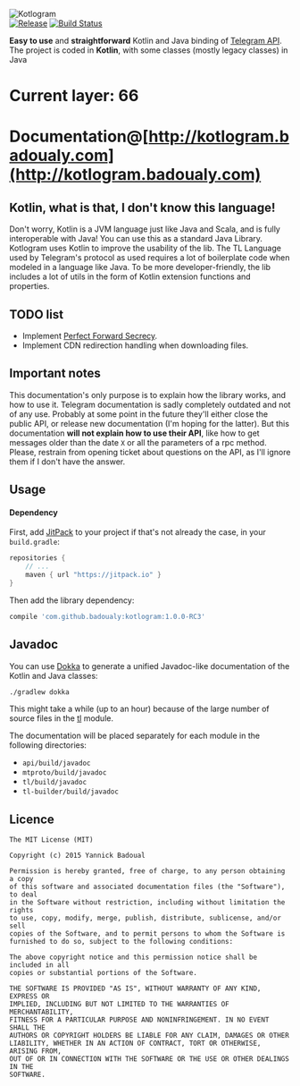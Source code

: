 ![Kotlogram](http://s28.postimg.org/u3sc3e24t/logo.png)<br/>
[![Release](https://jitpack.io/v/badoualy/kotlogram.svg)](https://jitpack.io/#badoualy/kotlogram) [![Build Status](https://travis-ci.org/badoualy/kotlogram.svg?branch=master)](https://travis-ci.org/badoualy/kotlogram)

**Easy to use** and **straightforward** Kotlin and Java binding of [Telegram API](https://core.telegram.org/api).
The project is coded in **Kotlin**, with some classes (mostly legacy classes) in Java

Current layer: 66
===========
Documentation@[http://kotlogram.badoualy.com](http://kotlogram.badoualy.com)
===========

Kotlin, what is that, I don't know this language!
----------------
Don't worry, Kotlin is a JVM language just like Java and Scala, and is fully interoperable with Java! You can use this as a standard Java Library.
Kotlogram uses Kotlin to improve the usability of the lib. The TL Language used by Telegram's protocol as used requires a lot of boilerplate code when modeled in a language like Java. To be more developer-friendly, the lib includes a lot of utils in the form of Kotlin extension functions and properties.

TODO list
----------------
- Implement [Perfect Forward Secrecy](https://core.telegram.org/api/pfs).
- Implement CDN redirection handling when downloading files.

Important notes
----------------
This documentation's only purpose is to explain how the library works, and how to use it. Telegram documentation is sadly completely outdated and not of any use. Probably at some point in the future they'll either close the public API, or release new documentation (I'm hoping for the latter).
But this documentation **will not explain how to use their API**, like how to get messages older than the date `X` or all the parameters of a rpc method.
Please, restrain from opening ticket about questions on the API, as I'll ignore them if I don't have the answer.

Usage
----------------
#### Dependency

First, add [JitPack](https://jitpack.io/) to your project if that's not already the case, in your `build.gradle`:

```gradle
repositories {
    // ...
    maven { url "https://jitpack.io" }
}
```

Then add the library dependency:
```gradle
compile 'com.github.badoualy:kotlogram:1.0.0-RC3'
```

Javadoc
-------

You can use [Dokka](https://github.com/Kotlin/dokka) to generate a unified Javadoc-like documentation of the Kotlin and Java classes:

~~~bash
./gradlew dokka
~~~

This might take a while (up to an hour) because of the large number of source files in the [tl](https://github.com/badoualy/kotlogram/tree/master/tl) module.

The documentation will be placed separately for each module in the following directories:

- `api/build/javadoc`
- `mtproto/build/javadoc`
- `tl/build/javadoc`
- `tl-builder/build/javadoc`

Licence
----------------
```
The MIT License (MIT)

Copyright (c) 2015 Yannick Badoual

Permission is hereby granted, free of charge, to any person obtaining a copy
of this software and associated documentation files (the "Software"), to deal
in the Software without restriction, including without limitation the rights
to use, copy, modify, merge, publish, distribute, sublicense, and/or sell
copies of the Software, and to permit persons to whom the Software is
furnished to do so, subject to the following conditions:

The above copyright notice and this permission notice shall be included in all
copies or substantial portions of the Software.

THE SOFTWARE IS PROVIDED "AS IS", WITHOUT WARRANTY OF ANY KIND, EXPRESS OR
IMPLIED, INCLUDING BUT NOT LIMITED TO THE WARRANTIES OF MERCHANTABILITY,
FITNESS FOR A PARTICULAR PURPOSE AND NONINFRINGEMENT. IN NO EVENT SHALL THE
AUTHORS OR COPYRIGHT HOLDERS BE LIABLE FOR ANY CLAIM, DAMAGES OR OTHER
LIABILITY, WHETHER IN AN ACTION OF CONTRACT, TORT OR OTHERWISE, ARISING FROM,
OUT OF OR IN CONNECTION WITH THE SOFTWARE OR THE USE OR OTHER DEALINGS IN THE
SOFTWARE.
```
